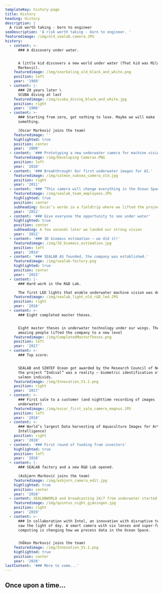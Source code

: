 ```yaml
---
templateKey: history-page
title: History
heading: History
description: |
  A risk worth taking - born to engineer
seoDescription: 'A risk worth taking - born to engineer. '
featuredimage: /img/old_sealab.camera.JPG
history:
  - content: >-
      ### A discovery under water. 


      A little kid discovers a new world under water (That kid was Milan
      Marković).
    featuredimage: /img/snorkeling_old_black_and_white.png
    position: left
    year: '1968'
  - content: |-
      ### 20 years later \
      SCUBA diving at last
    featuredimage: /img/scuba_diving_black_and_white.jpg
    position: right
    year: '1986'
  - content: >-
      ### Starting from zero, got nothing to lose. Maybe we will make
      something. 

      (Oscar Marković joins the team)
    featuredimage: ''
    highlighted: true
    position: center
    year: '2009'
  - content: '### Prototyping a new underwater camera for machine vision'
    featuredimage: /img/Developing Cameras.PNG
    position: left
    year: '2010'
  - content: '### Breakthrough! Our first underwater images for AI.'
    featuredimage: /img/salmon_subsea_camera_old.jpg
    position: right
    year: '2011'
  - content: '### “This camera will change everything in the Ocean Space”'
    featuredimage: /img/sealab_team_employees.JPG
    highlighted: true
    position: center
    subheading: Oscar’s words in a fieldtrip where we lifted the project to a new level
    year: '2012'
  - content: '### Give everyone the opportunity to see under water'
    highlighted: true
    position: center
    subheading: A few seconds later we landed our strong vision
    year: '2012'
  - content: '### 3D biomass estimation – we did it!'
    featuredimage: /img/3d_biomass_estimation.jpg
    position: left
    year: '2014'
  - content: '### SEALAB AS founded, the company was established.'
    featuredimage: /img/sealab-factory.png
    highlighted: true
    position: center
    year: '2015'
  - content: |-
      ### Hard work in the R&D Lab. 

      The first LED lights that enable underwater machine vision was developed.
    featuredimage: /img/sealab_light_old_r&D_led.JPG
    position: right
    year: '2016'
  - content: >-
      ### Eight completed master theses. 


      Eight master theses in underwater technology under our wings. These
      amazing people lifted the company to a new level
    featuredimage: /img/CompletedMasterTheses.png
    position: left
    year: '2017'
  - content: >-
      ### Top score: 


      SEALAB and SINTEF Ocean got awarded by the Research Council of Norway –
      the project “Indisal” was a reality – biometric identification of each
      salmon individs.
    featuredimage: /img/Innovation_V1.1.png
    position: right
    year: '2017'
  - content: >-
      ### First sale to a customer (and nighttime recording of images
      underwater)
    featuredimage: /img/oscar_first_sale_camera_magnus.JPG
    position: left
    year: '2018'
  - content: >-
      ### World’s largest Data harvesting of Aquaculture Images for Artificial
      Intelligence)
    position: right
    year: '2018'
  - content: '### First round of funding from investors'
    highlighted: true
    position: left
    year: '2018'
  - content: |-
      ### SEALAB factory and a new R&D Lab opened. 

      (Asbjørn Marković joins the team)
    featuredimage: /img/asbjorn_camera_edit.jpg
    highlighted: true
    position: center
    year: '2018'
  - content: SEALABWORLD and broadcasting 24/7 from underwater started.
    featuredimage: /img/quintus_night_gjæsingen.jpg
    position: right
    year: '2019'
  - content: >-
      ### In collaboration with Intel, an innovation with disruptive technology
      saw the light of day. A smart camera with six lenses and super-fast edge
      computing is changing how we process data in the Ocean Space. 


      (Håkon Marković joins the team)
    featuredimage: /img/Innovation_V1.1.png
    highlighted: true
    position: center
    year: '2020'
lastContent: '### More to come...'
---
```


## Once upon a time...
